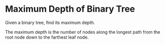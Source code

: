 # Maximum Depth of Binary Tree  

Given a binary tree, find its maximum depth.

The maximum depth is the number of nodes along the longest path from the root node down to the farthest leaf node.